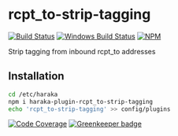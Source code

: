 # rcpt\_to-strip-tagging

[![Build Status][ci-img]][ci-url]
[![Windows Build Status][ci-win-img]][ci-win-url]
[![NPM][npm-img]][npm-url]

Strip tagging from inbound rcpt\_to addresses

## Installation

```sh
cd /etc/haraka
npm i haraka-plugin-rcpt_to-strip-tagging
echo 'rcpt_to-strip-tagging' >> config/plugins
```

[![Code Coverage][cov-img]][cov-url]
[![Greenkeeper badge][gk-img]][gk-url]


[ci-img]: https://travis-ci.org/haraka/haraka-plugin-rcpt_to-strip-tagging.svg
[ci-url]: https://travis-ci.org/haraka/haraka-plugin-rcpt_to-strip-tagging
[ci-win-img]: https://ci.appveyor.com/api/projects/status/lfpoq64p53tylqww?svg=true
[ci-win-url]: https://ci.appveyor.com/project/msimerson/haraka-plugin-rcpt_to-strip-tagging
[cov-img]: https://codecov.io/github/haraka/haraka-plugin-rcpt_to-strip-tagging/coverage.svg
[cov-url]: https://codecov.io/github/haraka/haraka-plugin-rcpt_to-strip-tagging
[gk-img]: https://badges.greenkeeper.io/haraka/haraka-plugin-rcpt_to-strip-tagging.svg
[gk-url]: https://greenkeeper.io/
[npm-img]: https://nodei.co/npm/haraka-plugin-rcpt_to-strip-tagging.png
[npm-url]: https://www.npmjs.com/package/haraka-plugin-rcpt_to-strip-tagging

